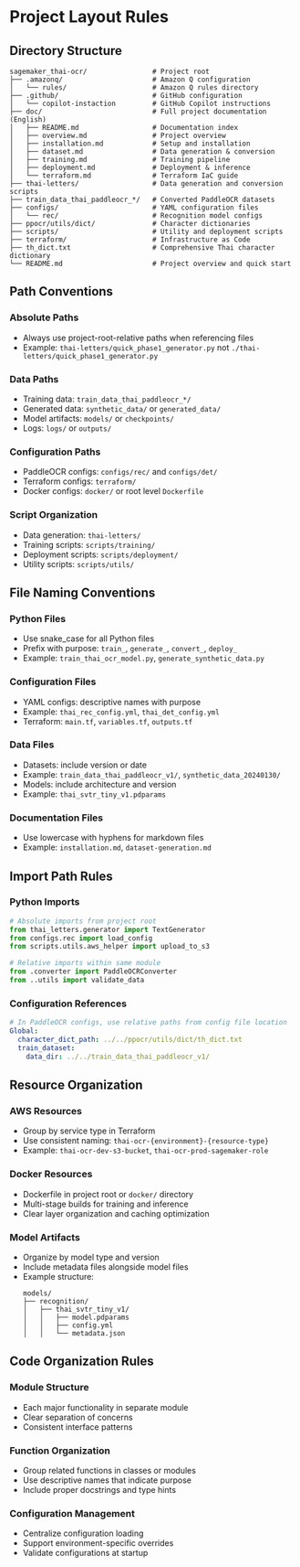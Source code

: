 # Project Layout Rules

## Directory Structure

```text
sagemaker_thai-ocr/                # Project root
├── .amazonq/                      # Amazon Q configuration
│   └── rules/                     # Amazon Q rules directory
├── .github/                       # GitHub configuration
│   └── copilot-instaction         # GitHub Copilot instructions
├── doc/                           # Full project documentation (English)
│   ├── README.md                  # Documentation index
│   ├── overview.md                # Project overview
│   ├── installation.md            # Setup and installation
│   ├── dataset.md                 # Data generation & conversion
│   ├── training.md                # Training pipeline
│   ├── deployment.md              # Deployment & inference
│   └── terraform.md               # Terraform IaC guide
├── thai-letters/                  # Data generation and conversion scripts
├── train_data_thai_paddleocr_*/   # Converted PaddleOCR datasets
├── configs/                       # YAML configuration files
│   └── rec/                       # Recognition model configs
├── ppocr/utils/dict/              # Character dictionaries
├── scripts/                       # Utility and deployment scripts
├── terraform/                     # Infrastructure as Code
├── th_dict.txt                    # Comprehensive Thai character dictionary
└── README.md                      # Project overview and quick start
```

## Path Conventions

### Absolute Paths
- Always use project-root-relative paths when referencing files
- Example: `thai-letters/quick_phase1_generator.py` not `./thai-letters/quick_phase1_generator.py`

### Data Paths
- Training data: `train_data_thai_paddleocr_*/`
- Generated data: `synthetic_data/` or `generated_data/`
- Model artifacts: `models/` or `checkpoints/`
- Logs: `logs/` or `outputs/`

### Configuration Paths
- PaddleOCR configs: `configs/rec/` and `configs/det/`
- Terraform configs: `terraform/`
- Docker configs: `docker/` or root level `Dockerfile`

### Script Organization
- Data generation: `thai-letters/`
- Training scripts: `scripts/training/`
- Deployment scripts: `scripts/deployment/`
- Utility scripts: `scripts/utils/`

## File Naming Conventions

### Python Files
- Use snake_case for all Python files
- Prefix with purpose: `train_`, `generate_`, `convert_`, `deploy_`
- Example: `train_thai_ocr_model.py`, `generate_synthetic_data.py`

### Configuration Files
- YAML configs: descriptive names with purpose
- Example: `thai_rec_config.yml`, `thai_det_config.yml`
- Terraform: `main.tf`, `variables.tf`, `outputs.tf`

### Data Files
- Datasets: include version or date
- Example: `train_data_thai_paddleocr_v1/`, `synthetic_data_20240130/`
- Models: include architecture and version
- Example: `thai_svtr_tiny_v1.pdparams`

### Documentation Files
- Use lowercase with hyphens for markdown files
- Example: `installation.md`, `dataset-generation.md`

## Import Path Rules

### Python Imports
```python
# Absolute imports from project root
from thai_letters.generator import TextGenerator
from configs.rec import load_config
from scripts.utils.aws_helper import upload_to_s3

# Relative imports within same module
from .converter import PaddleOCRConverter
from ..utils import validate_data
```

### Configuration References
```yaml
# In PaddleOCR configs, use relative paths from config file location
Global:
  character_dict_path: ../../ppocr/utils/dict/th_dict.txt
  train_dataset:
    data_dir: ../../train_data_thai_paddleocr_v1/
```

## Resource Organization

### AWS Resources
- Group by service type in Terraform
- Use consistent naming: `thai-ocr-{environment}-{resource-type}`
- Example: `thai-ocr-dev-s3-bucket`, `thai-ocr-prod-sagemaker-role`

### Docker Resources
- Dockerfile in project root or `docker/` directory
- Multi-stage builds for training and inference
- Clear layer organization and caching optimization

### Model Artifacts
- Organize by model type and version
- Include metadata files alongside model files
- Example structure:
  ```
  models/
  ├── recognition/
  │   ├── thai_svtr_tiny_v1/
  │   │   ├── model.pdparams
  │   │   ├── config.yml
  │   │   └── metadata.json
  ```

## Code Organization Rules

### Module Structure
- Each major functionality in separate module
- Clear separation of concerns
- Consistent interface patterns

### Function Organization
- Group related functions in classes or modules
- Use descriptive names that indicate purpose
- Include proper docstrings and type hints

### Configuration Management
- Centralize configuration loading
- Support environment-specific overrides
- Validate configurations at startup
